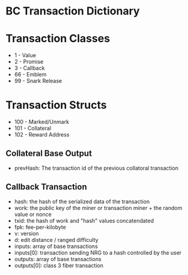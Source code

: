 BC Transaction Dictionary
=========================

# Transaction Classes
* 1 - Value 
* 2 - Promise 
* 3 - Callback 
* 66 - Emblem 
* 99 - Snark Release 

# Transaction Structs
* 100 - Marked/Unmark 
* 101 - Collateral 
* 102 - Reward Address 

## Collateral Base Output 
* prevHash: The transaction id of the previous collatoral transaction  

## Callback Transaction

* hash: the hash of the serialized data of the transaction
* work: the public key of the miner or transaction miner + the random value or nonce 
* txid: the hash of work and "hash" values concatendated  
* fpk: fee-per-kilobyte
* v: version 
* d: edit distance / ranged difficulty 
* inputs: array of base transactions
* inputs[0]: transaction sending NRG to a hash controlled by the user  
* outputs: array of base transactions
* outputs[0]: class 3 fiber transaction


